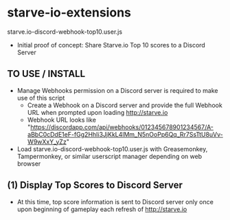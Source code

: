 # starve-io-extensions
starve.io-discord-webhook-top10.user.js

* Initial proof of concept: Share Starve.io Top 10 scores to a Discord Server

TO USE / INSTALL
----------------
* Manage Webhooks permission on a Discord server is required to make use of this script
  * Create a Webhook on a Discord server and provide the full Webhook URL when prompted upon loading http://starve.io
  * Webhook URL looks like "https://discordapp.com/api/webhooks/012345678901234567/A-aBbC0cDdE1eF-fGg2HhIi3JjKkL4lMm_N5nOoPp6Qq_Rr7SsTtU8uVv-W9wXxY_yZz"
* Load starve.io-discord-webhook-top10.user.js with Greasemonkey, Tampermonkey, or similar userscript manager depending on web browser

(1) Display Top Scores to Discord Server
-------------------------
* At this time, top score information is sent to Discord server only once upon beginning of gameplay each refresh of http://starve.io
